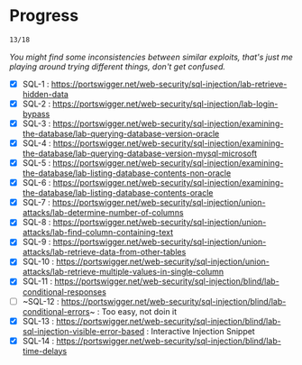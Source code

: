 # Progress

```bash
13/18
```

*You might find some inconsistencies between similar exploits, that's just me playing around trying different things, don't get confused.*

  - [x] SQL-1 : https://portswigger.net/web-security/sql-injection/lab-retrieve-hidden-data
  - [x] SQL-2 : https://portswigger.net/web-security/sql-injection/lab-login-bypass
  - [x] SQL-3 : https://portswigger.net/web-security/sql-injection/examining-the-database/lab-querying-database-version-oracle
  - [x] SQL-4 : https://portswigger.net/web-security/sql-injection/examining-the-database/lab-querying-database-version-mysql-microsoft
  - [x] SQL-5 : https://portswigger.net/web-security/sql-injection/examining-the-database/lab-listing-database-contents-non-oracle
  - [x] SQL-6 : https://portswigger.net/web-security/sql-injection/examining-the-database/lab-listing-database-contents-oracle
  - [x] SQL-7 : https://portswigger.net/web-security/sql-injection/union-attacks/lab-determine-number-of-columns
  - [x] SQL-8 : https://portswigger.net/web-security/sql-injection/union-attacks/lab-find-column-containing-text
  - [x] SQL-9 : https://portswigger.net/web-security/sql-injection/union-attacks/lab-retrieve-data-from-other-tables
  - [x] SQL-10 : https://portswigger.net/web-security/sql-injection/union-attacks/lab-retrieve-multiple-values-in-single-column
  - [x] SQL-11 : https://portswigger.net/web-security/sql-injection/blind/lab-conditional-responses
  - [ ] ~SQL-12 : https://portswigger.net/web-security/sql-injection/blind/lab-conditional-errors~ : Too easy, not doin it
  - [x] SQL-13 : https://portswigger.net/web-security/sql-injection/blind/lab-sql-injection-visible-error-based : Interactive Injection Snippet
  - [x] SQL-14 : https://portswigger.net/web-security/sql-injection/blind/lab-time-delays

